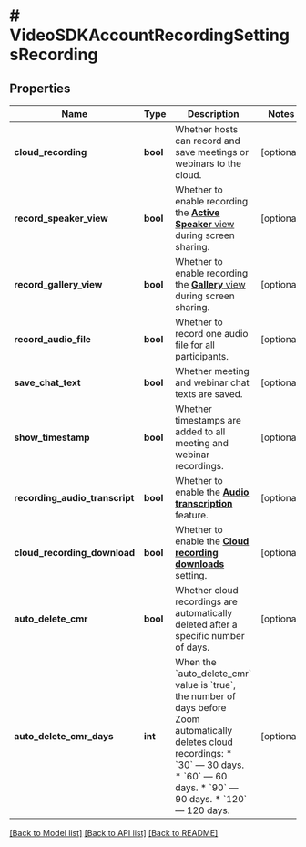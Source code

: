 # # VideoSDKAccountRecordingSettingsRecording

## Properties

Name | Type | Description | Notes
------------ | ------------- | ------------- | -------------
**cloud_recording** | **bool** | Whether hosts can record and save meetings or webinars to the cloud. | [optional]
**record_speaker_view** | **bool** | Whether to enable recording the [**Active Speaker** view](https://support.zoom.us/hc/en-us/articles/360025561091-Recording-layouts#h_5c001397-33d6-47fb-bb40-1a3f68401581) during screen sharing. | [optional]
**record_gallery_view** | **bool** | Whether to enable recording the [**Gallery** view](https://support.zoom.us/hc/en-us/articles/360025561091-Recording-layouts#h_889dc825-9d79-4139-b65d-e719669c546b) during screen sharing. | [optional]
**record_audio_file** | **bool** | Whether to record one audio file for all participants. | [optional]
**save_chat_text** | **bool** | Whether meeting and webinar chat texts are saved. | [optional]
**show_timestamp** | **bool** | Whether timestamps are added to all meeting and webinar recordings. | [optional]
**recording_audio_transcript** | **bool** | Whether to enable the [**Audio transcription**](https://support.zoom.us/hc/en-us/articles/115004794983-Audio-transcription-for-cloud-recordings) feature. | [optional]
**cloud_recording_download** | **bool** | Whether to enable the [**Cloud recording downloads**](https://support.zoom.us/hc/en-us/articles/360060240972-Managing-cloud-recording-settings) setting. | [optional]
**auto_delete_cmr** | **bool** | Whether cloud recordings are automatically deleted after a specific number of days. | [optional]
**auto_delete_cmr_days** | **int** | When the &#x60;auto_delete_cmr&#x60; value is &#x60;true&#x60;, the number of days before Zoom automatically deletes cloud recordings:  * &#x60;30&#x60; — 30 days.  * &#x60;60&#x60; — 60 days.  * &#x60;90&#x60; — 90 days.  * &#x60;120&#x60; — 120 days. | [optional]

[[Back to Model list]](../../README.md#models) [[Back to API list]](../../README.md#endpoints) [[Back to README]](../../README.md)
